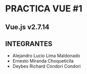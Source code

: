 # PRACTICA VUE #1
## Vue.js v2.7.14 

## INTEGRANTES

- Alejandro Lucio Lima Maldonado
- Ernesto Miranda Choqueticlla
- Deybes Richard Condori Condori
